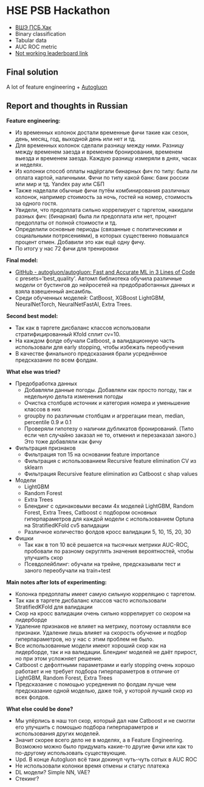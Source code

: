 # HSE PSB Hackathon

- [ВШЭ ПСБ.Хак](https://ai.hse.ru/hacks/psb24)
- Binary classification
- Tabular data
- AUC ROC metric
- [Not working leaderboard link](dsworks.ru/ru/champ/hse-2024-september)

## Final solution

A lot of feature engineering + [Autogluon](https://github.com/autogluon/autogluon)

## Report and thoughts in Russian

**Feature engineering:**

- Из временных колонок достали временные фичи такие как сезон, день, месяц, год, выходной день или нет и тд.
- Для временных колонок сделали разницу между ними. Разницу между временем заезда и временем бронирования, временем выезда и временем заезда. Каждую разницу измеряли в днях, часах и неделях.
- Из колонки способ оплаты надёргали бинарных фич по типу: была ли оплата картой, наличными. Фичи по типу какой банк: банк россии или мир и тд. Yandex pay или СБП
- Также наделали обычные фичи путём комбинирования различных колонок, например стоимость за ночь, гостей на номер, стоимость за одного гостя.
- Увидели, что предоплата сильно коррелирует с таргетом, накидали разных фич: (бинарная) была ли предоплата или нет, процент предоплаты от полной стоимости и тд.
- Определили основные периоды (связанные с политическими и социальными потрясениями), в которых существенно повышался процент отмен. Добавили это как ещё одну фичу.
- По итогу у нас 72 фичи для тренировки

**Final model:**

- [GitHub - autogluon/autogluon: Fast and Accurate ML in 3 Lines of Code](https://github.com/autogluon/autogluon) с presets='best_quality'. Автомл библиотека обучила различные модели от бустингов до нейросетей на предобработанных данных и взяла взвешенный ансамбль.
- Среди обученных моделей: CatBoost, XGBoost LightGBM, NeuralNetTorch, NeuralNetFastAI, Extra Trees.

**Second best model:**

- Так как в таргете дисбаланс классов использовали стратифицированный Kfold сплит cv=10.
- На каждом фолде обучали Catboost, а валидационную часть использовали для early stopping, чтобы избежать переобучения
- В качестве финального предсказания брали усреднённое предсказание по всем фолдам.

**What else was tried?**

- Предобработка данных
  - Добавляли данные погоды. Добавляли как просто погоду, так и недельную дельта изменения погоды
  - Очистка столбцов источник и категория номера и уменьшение классов в них
  - groupby по различным столбцам и агррегации mean, median, percentile 0.9 и 0.1
  - Проверяли гипотезу о наличии дубликатов бронирований. (Типо если чел случайно заказал не то, отменил и перезаказал заного.) Это тоже добавляли как фичу
- Фильтрация признаков
  - Фильтрация топ 15 на основании feature importance
  - Фильтрация с использованием Recursive feature elimination CV из sklearn
  - Фильтрация Recursive feature elimination из Catboost с shap values
- Модели
  - LightGBM
  - Random Forest
  - Extra Trees
  - Блендинг с одинаковыми весами 4х моделей LightGBM, Random Forest, Extra Trees, Catboost c подбором основных гиперпараметров для каждой модели с использованием Optuna на StratifiedKFold cv5 валидации
  - Различное количество фолдов кросс валидации 5, 10, 15, 20, 30
- Фишки
  - Так как в топ 10 всё решается на тысячных метрики AUC-ROC, пробовали по разному округлять значения вероятностей, чтобы улучшить скор
  - Псевдолейблинг: обучали на трейне, предсказывали тест и заного переобучали на train+test

**Main notes after lots of experimenting:**

- Колонка предоплаты имеет самую сильную корреляцию с таргетом.
- Так как в таргете дисбаланс классов часто использовали StratifiedKFold для валидации
- Скор на кросс валидации очень сильно коррелирует со скором на лидерборде
- Удаление признаков не влияет на метрику, поэтому оставляли все признаки. Удаление лишь влияет на скорость обучение и подбор гиперпараметров, но у нас с этим проблем не было.
- Все использованные модели имеют хороший скор как на лидерборде, так и на валидации. Блендинг моделей не даёт прирост, но при этом усложняет решение.
- Catboost с дефолтными параметрами и early stopping очень хорошо работает и не требует подбора гиперпараметров в отличие от LightGBM, Random Forest, Extra Trees
- Предсказание с помощью усреднения по фолдам лучше чем предсказание одной моделью, даже той, у которой лучший скор из всех фолдов.

**What else could be done?**

- Мы упёрлись в наш топ скор, который дал нам Catboost и не смогли его улучшить с помощью подбора гиперпараметров и использования других моделей.
- Значит скорее всего дело не в моделях, а в Feature Engineering. Возможно можно было придумать какие-то другие фичи или как то по-другому использовать существующие.
- Upd. В конце Autogluon всё таки докинул чуть-чуть сотых в AUC ROC
- Не использовали колонки время отмены и статус платежа
- DL модели? Simple NN, VAE?
- Стекинг?

